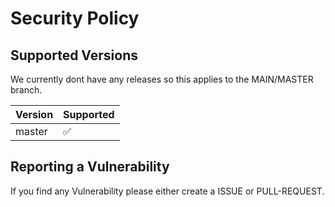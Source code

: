 # Security Policy

## Supported Versions

We currently dont have any releases so this applies to the MAIN/MASTER branch.

| Version | Supported          |
| ------- | ------------------ |
| master   | :white_check_mark: |

## Reporting a Vulnerability

If you find any Vulnerability please either create a ISSUE or PULL-REQUEST.